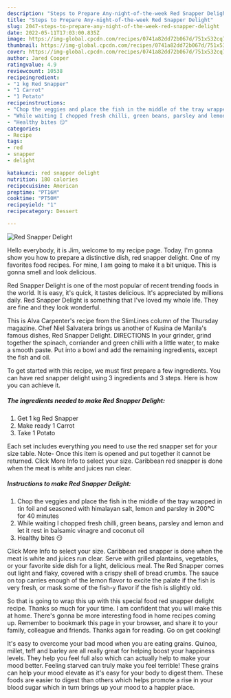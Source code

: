 ```yaml
---
description: "Steps to Prepare Any-night-of-the-week Red Snapper Delight"
title: "Steps to Prepare Any-night-of-the-week Red Snapper Delight"
slug: 2047-steps-to-prepare-any-night-of-the-week-red-snapper-delight
date: 2022-05-11T17:03:00.835Z
image: https://img-global.cpcdn.com/recipes/0741a82dd72b067d/751x532cq70/red-snapper-delight-recipe-main-photo.jpg
thumbnail: https://img-global.cpcdn.com/recipes/0741a82dd72b067d/751x532cq70/red-snapper-delight-recipe-main-photo.jpg
cover: https://img-global.cpcdn.com/recipes/0741a82dd72b067d/751x532cq70/red-snapper-delight-recipe-main-photo.jpg
author: Jared Cooper
ratingvalue: 4.9
reviewcount: 10538
recipeingredient:
- "1 kg Red Snapper"
- "1 Carrot"
- "1 Potato"
recipeinstructions:
- "Chop the veggies and place the fish in the middle of the tray wrapped in tin foil and seasoned with himalayan salt, lemon and parsley in 200°C for 40 minutes"
- "While waiting I chopped fresh chilli, green beans, parsley and lemon and let it rest in balsamic vinagre and coconut oil"
- "Healthy bites 😏"
categories:
- Recipe
tags:
- red
- snapper
- delight

katakunci: red snapper delight 
nutrition: 180 calories
recipecuisine: American
preptime: "PT16M"
cooktime: "PT50M"
recipeyield: "1"
recipecategory: Dessert

---
```



![Red Snapper Delight](https://img-global.cpcdn.com/recipes/0741a82dd72b067d/751x532cq70/red-snapper-delight-recipe-main-photo.jpg)

Hello everybody, it is Jim, welcome to my recipe page. Today, I'm gonna show you how to prepare a distinctive dish, red snapper delight. One of my favorites food recipes. For mine, I am going to make it a bit unique. This is gonna smell and look delicious.

Red Snapper Delight is one of the most popular of recent trending foods in the world. It is easy, it's quick, it tastes delicious. It's appreciated by millions daily. Red Snapper Delight is something that I've loved my whole life. They are fine and they look wonderful.

This is Alva Carpenter&#39;s recipe from the SlimLines column of the Thursday magazine. Chef Niel Salvatera brings us another of Kusina de Manila&#39;s famous dishes, Red Snapper Delight. DIRECTIONS In your grinder, grind together the spinach, corriander and green chilli with a little water, to make a smooth paste. Put into a bowl and add the remaining ingredients, except the fish and oil.


To get started with this recipe, we must first prepare a few ingredients. You can have red snapper delight using 3 ingredients and 3 steps. Here is how you can achieve it.

<!--inarticleads1-->

##### The ingredients needed to make Red Snapper Delight:

1. Get 1 kg Red Snapper
1. Make ready 1 Carrot
1. Take 1 Potato


Each set includes everything you need to use the red snapper set for your size table. Note- Once this item is opened and put together it cannot be returned. Click More Info to select your size. Caribbean red snapper is done when the meat is white and juices run clear. 

<!--inarticleads2-->

##### Instructions to make Red Snapper Delight:

1. Chop the veggies and place the fish in the middle of the tray wrapped in tin foil and seasoned with himalayan salt, lemon and parsley in 200°C for 40 minutes
1. While waiting I chopped fresh chilli, green beans, parsley and lemon and let it rest in balsamic vinagre and coconut oil
1. Healthy bites 😏


Click More Info to select your size. Caribbean red snapper is done when the meat is white and juices run clear. Serve with grilled plantains, vegetables, or your favorite side dish for a light, delicious meal. The Red Snapper comes out light and flaky, covered with a crispy shell of bread crumbs. The sauce on top carries enough of the lemon flavor to excite the palate if the fish is very fresh, or mask some of the fish-y flavor if the fish is slightly old. 

So that is going to wrap this up with this special food red snapper delight recipe. Thanks so much for your time. I am confident that you will make this at home. There's gonna be more interesting food in home recipes coming up. Remember to bookmark this page in your browser, and share it to your family, colleague and friends. Thanks again for reading. Go on get cooking!

It's easy to overcome your bad mood when you are eating grains. Quinoa, millet, teff and barley are all really great for helping boost your happiness levels. They help you feel full also which can actually help to make your mood better. Feeling starved can truly make you feel terrible! These grains can help your mood elevate as it's easy for your body to digest them. These foods are easier to digest than others which helps promote a rise in your blood sugar which in turn brings up your mood to a happier place.
